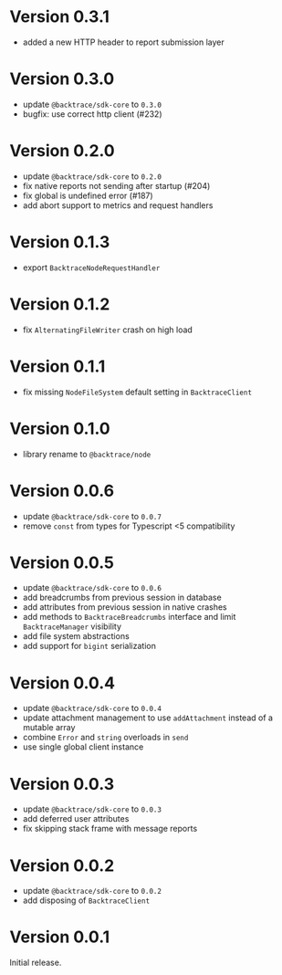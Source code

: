# Version 0.3.1

-   added a new HTTP header to report submission layer

# Version 0.3.0

-   update `@backtrace/sdk-core` to `0.3.0`
-   bugfix: use correct http client (#232)

# Version 0.2.0

-   update `@backtrace/sdk-core` to `0.2.0`
-   fix native reports not sending after startup (#204)
-   fix global is undefined error (#187)
-   add abort support to metrics and request handlers

# Version 0.1.3

-   export `BacktraceNodeRequestHandler`

# Version 0.1.2

-   fix `AlternatingFileWriter` crash on high load

# Version 0.1.1

-   fix missing `NodeFileSystem` default setting in `BacktraceClient`

# Version 0.1.0

-   library rename to `@backtrace/node`

# Version 0.0.6

-   update `@backtrace/sdk-core` to `0.0.7`
-   remove `const` from types for Typescript <5 compatibility

# Version 0.0.5

-   update `@backtrace/sdk-core` to `0.0.6`
-   add breadcrumbs from previous session in database
-   add attributes from previous session in native crashes
-   add methods to `BacktraceBreadcrumbs` interface and limit `BacktraceManager` visibility
-   add file system abstractions
-   add support for `bigint` serialization

# Version 0.0.4

-   update `@backtrace/sdk-core` to `0.0.4`
-   update attachment management to use `addAttachment` instead of a mutable array
-   combine `Error` and `string` overloads in `send`
-   use single global client instance

# Version 0.0.3

-   update `@backtrace/sdk-core` to `0.0.3`
-   add deferred user attributes
-   fix skipping stack frame with message reports

# Version 0.0.2

-   update `@backtrace/sdk-core` to `0.0.2`
-   add disposing of `BacktraceClient`

# Version 0.0.1

Initial release.
